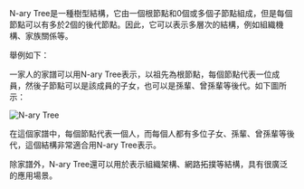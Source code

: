 

N-ary Tree是一種樹型結構，它由一個根節點和0個或多個子節點組成，但是每個節點可以有多於2個的後代節點。因此，它可以表示多層次的結構，例如組織機構、家族關係等。

舉例如下：

一家人的家譜可以用N-ary Tree表示，以祖先為根節點，每個節點代表一位成員，然後子節點可以是該成員的子女，也可以是孫輩、曾孫輩等後代。如下圖所示：

![N-ary Tree](https://cdn.luogu.com.cn/upload/image_hosting/kyg2o28s.png)

在這個家譜中，每個節點代表一個人，而每個人都有多位子女、孫輩、曾孫輩等後代，這個結構非常適合用N-ary Tree表示。

除家譜外，N-ary Tree還可以用於表示組織架構、網路拓撲等結構，具有很廣泛的應用場景。